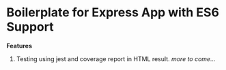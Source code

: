 # Boilerplate for Express App with ES6 Support

**Features**

1. Testing using jest and coverage report in HTML result.
   _more to come..._

